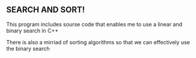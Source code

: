 SEARCH AND SORT!
------------------------------------------
This program includes sourse code that 
enables me to use a linear and binary search in C++

There is also a mirriad of sorting algorithms
so that we can effectively use the binary search

